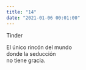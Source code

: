```yaml
---
title: "14"
date: "2021-01-06 00:01:00"
---
```


Tinder

El único rincón del mundo\
donde la seducción\
no tiene gracia.
